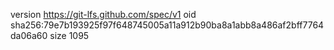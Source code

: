 version https://git-lfs.github.com/spec/v1
oid sha256:79e7b193925f97f648745005a11a912b90ba8a1abb8a486af2bff7764da06a60
size 1095
